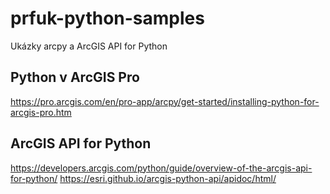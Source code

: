 # prfuk-python-samples
Ukázky arcpy a ArcGIS API for Python

## Python v ArcGIS Pro
https://pro.arcgis.com/en/pro-app/arcpy/get-started/installing-python-for-arcgis-pro.htm

## ArcGIS API for Python
https://developers.arcgis.com/python/guide/overview-of-the-arcgis-api-for-python/
https://esri.github.io/arcgis-python-api/apidoc/html/
